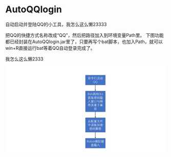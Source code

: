 # AutoQQlogin

自动启动并登陆QQ的小工具，我怎么这么懒23333

把QQ的快捷方式名称改成“QQ”，然后把路径加入到环境变量Path里。
下图功能都已经封装在AutoQQlogin.jar里了，只要再写个bat脚本，也加入Path，就可以win+R直接运行bat等着QQ自动登录完成了。

我怎么这么懒2333
![结构图][1]


  [1]: https://raw.githubusercontent.com/pokerfaceSad/AutoQQlogin/master/%E7%BB%93%E6%9E%84%E5%9B%BE.png
